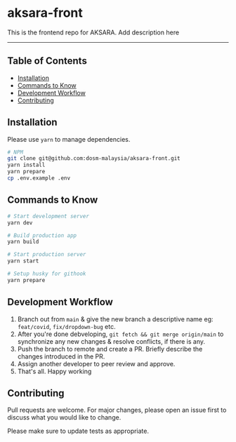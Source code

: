 # aksara-front

This is the frontend repo for AKSARA. Add description here

---

## Table of Contents

- [Installation](#installation)
- [Commands to Know](#commands-to-know)
- [Development Workflow](#development-workflow)
- [Contributing](#contributing)

## Installation

Please use `yarn` to manage dependencies.

```bash
# NPM
git clone git@github.com:dosm-malaysia/aksara-front.git
yarn install
yarn prepare
cp .env.example .env
```

## Commands to Know

```bash
# Start development server
yarn dev

# Build production app
yarn build

# Start production server
yarn start

# Setup husky for githook
yarn prepare
```

## Development Workflow

1. Branch out from `main` & give the new branch a descriptive name eg: `feat/covid`, `fix/dropdown-bug` etc.
2. After you're done debveloping, `git fetch && git merge origin/main` to synchronize any new changes & resolve conflicts, if there is any.
3. Push the branch to remote and create a PR. Briefly describe the changes introduced in the PR.
4. Assign another developer to peer review and approve.
5. That's all. Happy working

## Contributing

Pull requests are welcome. For major changes, please open an issue first to discuss what you would like to change.

Please make sure to update tests as appropriate.
